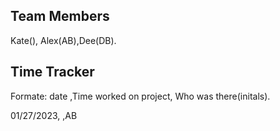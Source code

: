 ## Team Members
Kate(), Alex(AB),Dee(DB).

## Time Tracker
Formate: date ,Time worked on project, Who was there(initals).

01/27/2023, ,AB  
